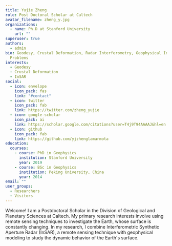```yaml
---
title: Yujie Zheng
role: Post Doctoral Scholar at Caltech
avatar_filename: zheng_y.jpg
organizations:
  - name: Ph.D at Stanford University
    url: ""
superuser: true
authors:
  - admin
bio: Geodesy, Crustal Deformation, Radar Interferometry, Geophysical Inverse
  Problems
interests:
  - Geodesy
  - Crustal Deformation
  - InSAR
social:
  - icon: envelope
    icon_pack: fas
    link: "#contact"
  - icon: twitter
    icon_pack: fab
    link: https://twitter.com/zheng_yujie
  - icon: google-scholar
    icon_pack: ai
    link: https://scholar.google.com/citations?user=T4j9T94AAAAJ&hl=en
  - icon: github
    icon_pack: fab
    link: https://github.com/yjzhenglamarmota
education:
  courses:
    - course: PhD in Geophysics
      institution: Stanford University
      year: 2019
    - course: BSc in Geophysics
      institution: Peking University, China
      year: 2014
email: ""
user_groups:
  - Researchers
  - Visitors
---
```

Welcome! I am a Postdoctoral Scholar in the Division of Geological and Planetary Sciences at Caltech.  My primary research interests involve using remote sensing techniques to investigate the Earth, whose surface is constantly changing. In my research, I combine Interferometric Synthetic Aperture Radar (InSAR), a remote sensing technique with geophysical modeling to study the dynamic behavior of the Earth's surface.